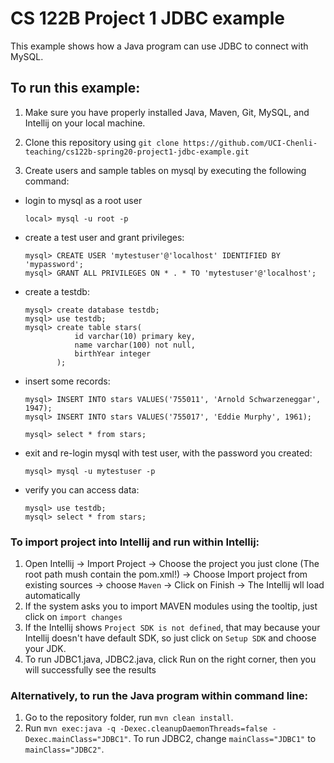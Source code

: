 # CS 122B Project 1 JDBC example

This example shows how a Java program can use JDBC to connect with MySQL.

## To run this example: 

1. Make sure you have properly installed Java, Maven, Git, MySQL, and Intellij on your local machine.
2. Clone this repository using `git clone https://github.com/UCI-Chenli-teaching/cs122b-spring20-project1-jdbc-example.git`

3. Create users and sample tables on mysql by executing the following command:

 - login to mysql as a root user 
    ```
    local> mysql -u root -p
    ```

 - create a test user and grant privileges:
    ```
    mysql> CREATE USER 'mytestuser'@'localhost' IDENTIFIED BY 'mypassword';
    mysql> GRANT ALL PRIVILEGES ON * . * TO 'mytestuser'@'localhost';
    ```

 - create a testdb:
    ```
    mysql> create database testdb;
    mysql> use testdb;
    mysql> create table stars(
               id varchar(10) primary key,
               name varchar(100) not null,
               birthYear integer
           );
    ```
 - insert some records:
    ``` 
    mysql> INSERT INTO stars VALUES('755011', 'Arnold Schwarzeneggar', 1947);
    mysql> INSERT INTO stars VALUES('755017', 'Eddie Murphy', 1961);

    mysql> select * from stars;
    ```
 - exit and re-login mysql with test user, with the password you created:
    ```
    mysql> mysql -u mytestuser -p
    ```
 - verify you can access data:    
    ```
    mysql> use testdb;
    mysql> select * from stars;
    ```

### To import project into Intellij and run within Intellij:

1. Open Intellij -> Import Project -> Choose the project you just clone (The root path mush contain the pom.xml!) -> Choose Import project from existing sources -> choose `Maven` -> Click on Finish -> The Intellij wll load automatically
2. If the system asks you to import MAVEN modules using the tooltip, just click on `import changes`
3. If the Intellij shows `Project SDK is not defined`, that may because your Intellij doesn't have default SDK, so just click on `Setup SDK` and choose your JDK.
4. To run JDBC1.java, JDBC2.java, click Run on the right corner, then you will successfully see the results

### Alternatively, to run the Java program within command line:

1. Go to the repository folder, run `mvn clean install`.
2. Run `mvn exec:java -q -Dexec.cleanupDaemonThreads=false -Dexec.mainClass="JDBC1"`. To run JDBC2, change `mainClass="JDBC1"` to `mainClass="JDBC2"`.

